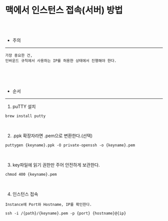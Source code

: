 # 맥에서 인스턴스 접속(서버) 방법

<br /><br />

* 주의
---

```
가장 중요한 건,
인바운드 규칙에서 사용하는 IP를 허용한 상태에서 진행해야 한다.
```

<br /><br /><br />

* 순서
---

1. puTTY 설치

```
brew install putty
```

<br/>

2. .ppk 확장자라면 .pem으로 변환한다.(선택)

```
puttygen {keyname}.ppk -O private-openssh -o {keyname}.pem
```

<br/>

3. key파일에 읽기 권한만 주어 안전하게 보관한다.

```
chmod 400 {keyname}.pem
```

<br/>

4. 인스턴스 접속
```
Instance에 Port와 Hostname, IP를 확인한다.

ssh -i /{path}/{keyname}.pem -p {port} {hostname}@{ip}
```
